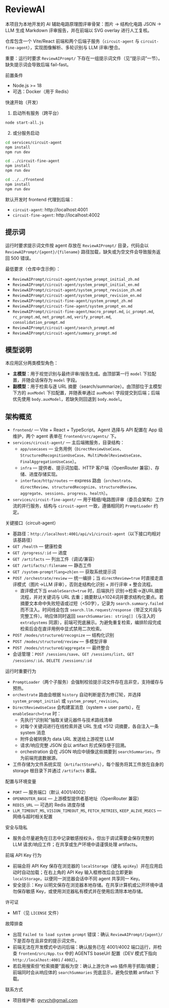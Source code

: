 # ReviewAI

本项目为本地开发的 AI 辅助电路原理图评审骨架：图片 → 结构化电路 JSON → LLM 生成 Markdown 评审报告，并在前端以 SVG overlay 进行人工复核。

仓库包含一个 Vite/React 前端和两个后端子服务（`circuit-agent` 与 `circuit-fine-agent`），实现图像解析、多轮识别与 LLM 评审/整合。

重要：运行时要求 `ReviewAIPrompt/` 下存在一组提示词文件（见“提示词”一节）。缺失提示词会导致后端 fail-fast。

前置条件
- Node.js >= 18
- 可选：Docker（用于 Redis）

快速开始（开发）

1. 启动所有服务（跨平台）

```bash
node start-all.js
```

2. 或分服务启动

```bash
cd services/circuit-agent
npm install
npm run dev

cd ../circuit-fine-agent
npm install
npm run dev

cd ../../frontend
npm install
npm run dev
```

默认开发时 frontend 代理到后端：
- `circuit-agent`: http://localhost:4001
- `circuit-fine-agent`: http://localhost:4002

提示词
-----

运行时要求提示词文件按 agent 存放在 `ReviewAIPrompt/` 目录，代码会以 `ReviewAIPrompt/{agent}/{filename}` 路径加载，缺失或为空文件会导致服务返回 500 错误。

最低要求（仓库中含示例）：

- `ReviewAIPrompt/circuit-agent/system_prompt_initial_zh.md`
- `ReviewAIPrompt/circuit-agent/system_prompt_initial_en.md`
- `ReviewAIPrompt/circuit-agent/system_prompt_revision_zh.md`
- `ReviewAIPrompt/circuit-agent/system_prompt_revision_en.md`
- `ReviewAIPrompt/circuit-fine-agent/system_prompt_zh.md`
- `ReviewAIPrompt/circuit-fine-agent/system_prompt_en.md`
- `ReviewAIPrompt/circuit-fine-agent/macro_prompt.md`, `ic_prompt.md`, `rc_prompt.md`, `net_prompt.md`, `verify_prompt.md`, `consolidation_prompt.md`
 - `ReviewAIPrompt/circuit-agent/search_prompt.md`
 - `ReviewAIPrompt/circuit-agent/summary_prompt.md`

模型说明
------

本应用区分两类模型角色：

- **主模型**：用于视觉识别与最终评审/报告生成。由顶部第一行 `model` 下拉配置，并随会话保存为 `model` 字段。
- **副模型**：用于检索与逐 URL 摘要（search/summarize）。由顶部位于主模型下方的 `auxModel` 下拉配置，并随表单通过 `auxModel` 字段提交到后端；后端优先使用 `body.auxModel`，若缺失则回退到 `body.model`。

架构概览
-------

- `frontend/` — Vite + React + TypeScript。Agent 选择与 API 配置在 App 级维护，两个 agent 表单在 `frontend/src/agents/` 下。
- `services/circuit-agent/` — 主后端微服务，目录结构：
  - `app/usecases` — 业务用例（`DirectReviewUseCase`、`StructuredRecognitionUseCase`、`MultiModelReviewUseCase`、`FinalAggregationUseCase`）。
  - `infra` — 提供者、提示词加载、HTTP 客户端（OpenRouter 兼容）、存储、进度存储实现。
  - `interface/http/routes` — express 路由（`orchestrate`、`directReview`、`structuredRecognize`、`structuredReview`、`aggregate`、`sessions`、`progress`、`health`）。
- `services/circuit-fine-agent/` — 用于精细/电路图评审（委员会架构）工作流的并行服务，结构与 `circuit-agent` 一致，遵循相同的 `PromptLoader` 约定。

关键接口（circuit-agent）
- 基路径：`http://localhost:4001/api/v1/circuit-agent`（以下接口均相对该基路径）
- `GET /health` — 健康检查
- `GET /progress/:id` — 进度
- `GET /artifacts` — 列出工件（调试/兼容）
- `GET /artifacts/:filename` — 静态工件
- `GET /system-prompt?lang=zh|en` — 获取系统提示词
- `POST /orchestrate/review` — 统一编排；当 `directReview=true` 时直接走直评模式（图片→LLM 评审），否则走结构化识别 + 并行评审 + 整合流程。
  - 直评模式下当 `enableSearch=true` 时，后端执行 识别→检索→逐URL摘要 流程，并对关键词与 URL 去重；摘要默认≤1024词并要求结构化要点。若摘要文本命中失败短语或过短（<50字），记录为 `search.summary.failed` 而不注入。时间线会包含 `search.llm.request/response`（带正文片段与完整工件）。响应体同时返回 `searchSummaries: string[]`（与注入的 `extraSystems` 同源），前端可兜底展示。为避免重复检索，编排阶段完成检索后会在直评用例中显式禁用二次检索。
- `POST /modes/structured/recognize` — 结构化识别
- `POST /modes/structured/review` — 多模型评审
- `POST /modes/structured/aggregate` — 最终整合
- 会话管理：`POST /sessions/save`、`GET /sessions/list`、`GET /sessions/:id`、`DELETE /sessions/:id`

运行时重要行为
- `PromptLoader`（两个子服务）会强制校验提示词文件存在且非空，支持缓存与预热。
- `orchestrate` 路由会根据 `history` 自动判断是否为修订轮，并选择 `system_prompt_initial` 或 `system_prompt_revision`。
- `DirectReviewUseCase` 会构建富消息（system + user parts），在 `enableSearch=true` 时：
  - 先执行“识别轮”抽取关键元器件与技术路线清单
  - 对每个关键词进行在线检索并逐 URL 生成 ≤512 词摘要，各自注入一条 system 消息
  - 附件会被转换为 data URL 发送给上游视觉 LLM
  - 请求/响应完整 JSON 会以 artifact 形式保存便于回溯。
  - orchestration 会在 JSON 响应中镜像这些摘要到 `searchSummaries`，作为前端兜底数据源。
- 工件存储为文件系统实现（`ArtifactStoreFs`），每个服务将其工件放在自身的 storage 根目录下并通过 `/artifacts` 暴露。

配置与环境变量
- `PORT` — 服务端口（默认 4001/4002）
- `OPENROUTER_BASE` — 上游模型提供者基地址（OpenRouter 兼容）
- `REDIS_URL` — 可选的 Redis 进度存储
- `LLM_TIMEOUT_MS`, `VISION_TIMEOUT_MS`, `FETCH_RETRIES`, `KEEP_ALIVE_MSECS` — 网络与超时相关配置

安全与隐私
- 服务会尽量避免在日志中记录敏感授权头，但出于调试需要会保存完整的 LLM 请求/响应工件；在共享或生产环境中请谨慎处理 artifacts。

前端 API Key 行为

- 前端会将 API Key 保存在浏览器的 `localStorage`（键名 `apiKey`）并在应用启动时自动加载；在右上角的 API Key 输入框修改后会立即更新 `localStorage`，以便同一浏览器会话中不同 agent 共享同一 Key。
- 安全提示：Key 以明文保存在浏览器本地存储。在共享计算机或公开环境中请勿保存敏感 Key，或使用浏览器私有模式并在使用后清除本地存储。

许可证
- MIT（见 `LICENSE` 文件）

故障排查
- 出现 `Failed to load system prompt` 错误：确认 `ReviewAIPrompt/{agent}/` 下是否存在且非空的提示词文件。
- 前端无法在开发模式中访问后端：确认服务已在 4001/4002 端口运行，并检查 `frontend/src/App.tsx` 中的 AGENTS baseUrl 配置（DEV 模式下指向 `http://localhost:4001` / `4002`）。
 - 若启用搜索但“检索摘要”面板为空：确认上游允许 `web` 插件用于抓取/摘要；前端同时会从响应体的 `searchSummaries` 兜底显示，避免仅依赖 artifact 下载。

联系方式
- 项目维护者: gyrych@gmail.com
